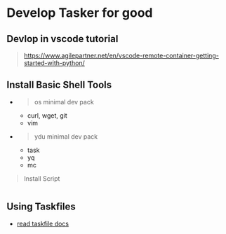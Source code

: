 # Develop Tasker for good

## Devlop in vscode tutorial

> https://www.agilepartner.net/en/vscode-remote-container-getting-started-with-python/



## Install Basic Shell Tools

- > os minimal dev pack
    - curl, wget, git
    - vim
- > ydu minimal dev pack
    - task
    - yq
    - mc

> Install Script

```bash


```

## Using Taskfiles

- [read taskfile docs](http://taskfile.dev)

